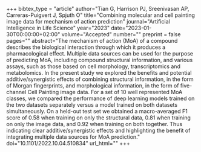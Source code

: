 +++
bibtex_type = "article"
author="Tian G, Harrison PJ, Sreenivasan AP, Carreras-Puigvert J, Spjuth O"
title="Combining molecular and cell painting image data for mechanism of action prediction"
journal="Artificial Intelligence in Life Science"
year="2023"
date="2023-01-30T00:00:00+02:00"
volume="Accepted"
number=""
preprint = false
pages=""
abstract="The mechanism of action (MoA) of a compound describes the biological interaction through which it produces a pharmacological effect. Multiple data sources can be used for the purpose of predicting MoA, including compound structural information, and various assays, such as those based on cell morphology, transcriptomics and metabolomics. In the present study we explored the benefits and potential additive/synergistic effects of combining structural information, in the form of Morgan fingerprints, and morphological information, in the form of five-channel Cell Painting image data. For a set of 10 well represented MoA classes, we compared the performance of deep learning models trained on the two datasets separately versus a model trained on both datasets simultaneously. On a held-out test set we obtained a macro-averaged F1 score of 0.58 when training on only the structural data, 0.81 when training on only the image data, and 0.92 when training on both together. Thus indicating clear additive/synergistic effects and highlighting the benefit of integrating multiple data sources for MoA prediction."
doi="10.1101/2022.10.04.510834"
url_html=""
+++
